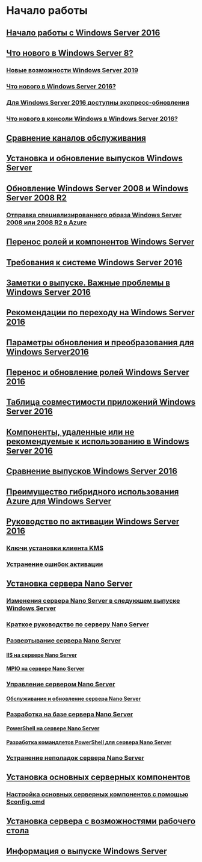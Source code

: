 # Начало работы
## [Начало работы с Windows Server 2016](Server-Basics.md)
## [Что нового в Windows Server 8?](whats-new-in-windows-server.md)
### [Новые возможности Windows Server 2019](../get-started-19/whats-new-19.md)
### [Что нового в Windows Server 2016?](whats-new-in-windows-server-2016.md)
### [Для Windows Server 2016 доступны экспресс-обновления](express-updates.md)
### [Что нового в консоли Windows в Windows Server 2016?](whats-new-in-console.md)
## [Сравнение каналов обслуживания](..\get-started-19\servicing-channels-19.md)
## [Установка и обновление выпусков Windows Server](Installation-and-Upgrade.md)
## [Обновление Windows Server 2008 и Windows Server 2008 R2](modernize-windows-server-2008.md)
### [Отправка специализированного образа Windows Server 2008 или 2008 R2 в Azure](uploading-specialized-WS08-image-to-azure.md)
## [Перенос ролей и компонентов Windows Server](Migrate-Roles-and-Features.md)
## [Требования к системе Windows Server 2016](System-Requirements.md)
## [Заметки о выпуске. Важные проблемы в Windows Server 2016](Windows-Server-2016-GA-Release-Notes.md)
## [Рекомендации по переходу на Windows Server 2016](Recommendations-moving-to-Server2016.md)
## [Параметры обновления и преобразования для Windows Server2016](Supported-Upgrade-paths.md)
## [Перенос и обновление ролей Windows Server 2016](Server-Role-Upgradeability-Table.md)
## [Таблица совместимости приложений Windows Server 2016](Server-Application-compatibility.md)
## [Компоненты, удаленные или не рекомендуемые к использованию в Windows Server 2016](Deprecated-Features.md)
## [Сравнение выпусков Windows Server 2016](2016-Edition-Comparison.md)
## [Преимущество гибридного использования Azure для Windows Server](azure-hybrid-benefit.md)
## [Руководство по активации Windows Server 2016](Server-2016-activation.md)
### [Ключи установки клиента KMS](KMSclientkeys.md)
### [Устранение ошибок активации](activation-error-codes.md)
## [Установка сервера Nano Server](Getting-started-with-Nano-Server.md)
### [Изменения сервера Nano Server в следующем выпуске Windows Server](nano-in-semi-annual-channel.md)
### [Краткое руководство по серверу Nano Server](Nano-Server-Quick-start.md)
### [Развертывание сервера Nano Server](Deploy-Nano-Server.md)
#### [IIS на сервере Nano Server](IIS-on-Nano-Server.md)
#### [MPIO на сервере Nano Server](MPIO-on-Nano-Server.md)
### [Управление сервером Nano Server](Manage-Nano-Server.md)
#### [Обслуживание и обновление сервера Nano Server](Update-Nano-Server.md)
### [Разработка на базе сервера Nano Server](Developing-on-Nano-Server.md)
#### [PowerShell на сервере Nano Server](powershell-on-Nano-Server.md)
#### [Разработка командлетов PowerShell для сервера Nano Server](Developing-powershell-Cmdlets-for-Nano-Server.md)
### [Устранение неполадок сервера Nano Server](Troubleshooting-Nano-Server.md)
## [Установка основных серверных компонентов](Getting-started-with-Server-Core.md)
### [Настройка основных серверных компонентов с помощью Sconfig.cmd](Sconfig-on-WS2016.md)
## [Установка сервера с возможностями рабочего стола](Getting-started-with-Server-with-Desktop-Experience.md)
## [Информация о выпуске Windows Server](windows-server-release-info.md)
